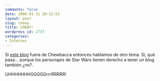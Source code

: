 ```yaml
---
comments: false
date: 2006-01-31 20:12:53
layout: post
slug: chewy
title: CHEWY!
wordpress_id: 2737
categories:
- Internet
---
```


Si [este blog](http://huuuuuurrnnnnnnnnnnn.blogspot.com/) fuera de Chewbacca entonces hablamos de otro tema. Sí, qué pasa... porque los personajes de Star Wars tienen derecho a tener un blog también ¿no?.





UHHHHHHHGGGGGrrrRRRRR!
